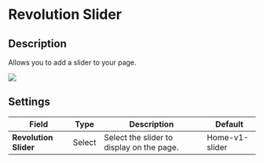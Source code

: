 # Revolution Slider

## Description

Allows you to add a slider to your page.

![](http://transvelo.github.io/docs/enter/images/kc-slider-setting.png)

## Settings

| Field | Type | Description | Default
| -- | -- | -- | -- |
| **Revolution Slider** | Select | Select the slider to display on the page. | Home-v1-slider



